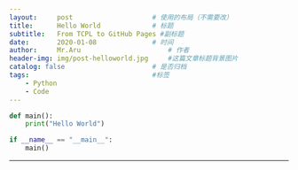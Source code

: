 ```yaml
---
layout:     post   				    # 使用的布局（不需要改）
title:      Hello World 			# 标题 
subtitle:   From TCPL to GitHub Pages #副标题
date:       2020-01-08 				# 时间
author:     Mr.Aru 						# 作者
header-img: img/post-helloworld.jpg 	#这篇文章标题背景图片
catalog: false 						# 是否归档
tags:								#标签
    - Python
    - Code
---
```


```python
def main():
    print("Hello World")

if __name__ == "__main__":
    main()
```

---
